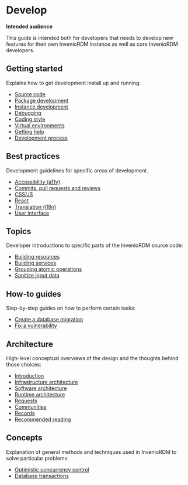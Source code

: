 # Develop

**Intended audience**

This guide is intended both for developers that needs to develop new features for their own InvenioRDM instance as well as core InvenioRDM developers.

## Getting started

Explains how to get development install up and running:

- [Source code](getting-started/source-code.md)
- [Package development](getting-started/package-development.md)
- [Instance development](getting-started/instance-development.md)
- [Debugging](getting-started/debugging.md)
- [Coding style](getting-started/code-style.md)
- [Virtual environments](getting-started/virtualenvs.md)
- [Getting help](getting-started/help.md)
- [Development process](process.md)

## Best practices

Development guidelines for specific areas of development.

- [Accessibility (a11y)](best-practices/accessibility.md)
- [Commits, pull requests and reviews](best-practices/commits.md)
- [CSS/JS](best-practices/css-js.md)
- [React](best-practices/react.md)
- [Translation (i18n)](best-practices/i18n.md)
- [User interface](best-practices/ui.md)

## Topics

Developer introductions to specific parts of the InvenioRDM source code:

- [Building resources](topics/resource.md)
- [Building services](topics/service.md)
- [Grouping atomic operations](topics/uow.md)
- [Sanitize input data](topics/validation.md)

## How-to guides

Step-by-step guides on how to perform certain tasks:

- [Create a database migration](howtos/alembic.md)
- [Fix a vulnerability](howtos/security-fix.md)

## Architecture

High-level conceptual overviews of the design and the thoughts behind those
choices:

- [Introduction](architecture/index.md)
- [Infrastructure architecture](architecture/infrastructure.md)
- [Software architecture](architecture/software.md)
- [Runtime architecture](architecture/runtime.md)
- [Requests](architecture/requests.md)
- [Communities](architecture/communities.md)
- [Records](architecture/records.md)
- [Recommended reading](architecture/reading.md)

## Concepts

Explanation of general methods and techniques used in InvenioRDM to solve
particular problems:

- [Optimistic concurrency control](concepts/concurrency-control.md)
- [Database transactions](concepts/transactions.md)
